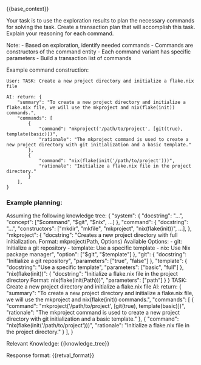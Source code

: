 {{base_context}}

Your task is to use the exploration results to plan the necessary commands for solving the task.
Create a transaction plan that will accomplish this task.
Explain your reasoning for each command.

Note:
    - Based on exploration, identify needed commands
    - Commands are constructors of the command entity
    - Each command variant has specific parameters
    - Build a transaction list of commands

Example command construction:

    User: TASK: Create a new project directory and initialize a flake.nix file

    AI: return: {
        "summary": "To create a new project directory and initialize a flake.nix file, we will use the mkproject and nix(flake(init)) commands.",
        "commands": [
            {
                "command": "mkproject('/path/to/project', [git(true), template(basic)])",
                "rationale": "The mkproject command is used to create a new project directory with git initialization and a basic template."
            },
            {
                "command": "nix(flake(init('/path/to/project')))",
                "rationale": "Initialize a flake.nix file in the project directory."
            }
        ],
    }

### Example planning:

Assuming the following knowledge tree:
{
  "system": {
    "docstring": "...",
    "concept": ["$command", "$git", "$nix", ...]
  },
  "command": {
    "docstring": "...",
    "constructors": ["mkdir", "mkfile", "mkproject", "nix(flake(init))", ...],
  },
  "mkproject": {
    "docstring": "Creates a new project directory with full initialization. Format: mkproject(Path, Options) Available Options: - git: Initialize a git repository - template: Use a specific template - nix: Use Nix package manager",
    "option": ["$git", "$template"]
  },
  "git": {
    "docstring": "Initialize a git repository",
    "parameters": ["true", "false"]
  },
  "template": {
    "docstring": "Use a specific template",
    "parameters": ["basic", "full"]
  },
  "nix(flake(init))": {
    "docstring": "Initialize a flake.nix file in the project directory Format: nix(flake(init(Path)))",
    "parameters": ["path"]
  }
}
TASK: Create a new project directory and initialize a flake.nix file
AI: return: {
"summary": "To create a new project directory and initialize a flake.nix file, we will use the mkproject and nix(flake(init)) commands.",
"commands": [
    {
    "command": "mkproject('/path/to/project', [git(true), template(basic)])",
    "rationale": "The mkproject command is used to create a new project directory with git initialization and a basic template."
    },
    {
    "command": "nix(flake(init('/path/to/project')))",
    "rationale": "Initialize a flake.nix file in the project directory."
    }
],
}

Relevant Knowledge:
{{knowledge_tree}}

Response format:
{{retval_format}}